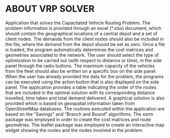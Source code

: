 # ABOUT VRP SOLVER

Application that solves the Capacitated Vehicle Routing Problem. The
problem information is provided through an excel (\*.xlsx) document,
which should contain the geographical locations of a central depot and a
set of client nodes. The demands from the client nodes should also be
included in the file, where the demand from the depot should be set as
zero. Once a file is loaded, the program automatically determines the
cost matrices and geometries associated to the network. The user should
select the type of optimization to be carried out (with respect to
distance or time), in the side panel through the radio buttons. The
maximum capacity of the vehicles from the fleet should also be written
on a specific box on the side panel. When the user has already provided
the data for the problem, the programs can be executed using the action
button that is also displayed on the side panel. The application
provides a table indicating the order of the routes that are included in
the optimal solution with its corresponding distance travelled, time
taken and total demand delivered. A graphical solution is also provided
which is based on geospatial information taken from OpenStreetMap
databases. The routines executed within the application are based on the
“Savings” and “Branch and Bound” algorithms. The osrm package was
employed in order to create the cost matrices and route geometries. The
leaflet package was employed to create an interactive map widget showing
the routes and the nodes involved in the problem.
